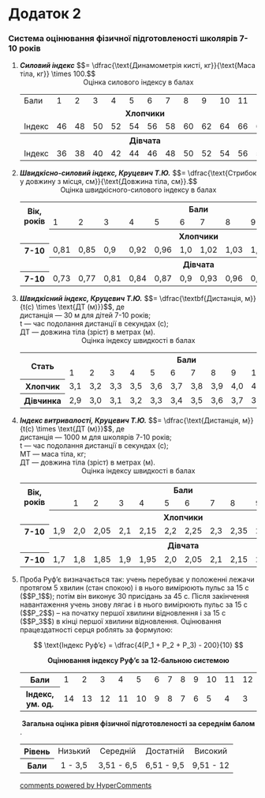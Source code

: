 <div id="hypercomments_widget" class="js-hypercomments-widget invisible"></div>

# Додаток 2

### Система оцінювання фізичної підготовленості школярів 7-10 років



<ol>
<li><b><i>Силовий індекс</i></b> $$= \dfrac{\text{Динамометрія кисті, кг}}{\text{Маса тіла, кг}} \times 100.$$

<div align="center">Оцінка силового індексу в балах</div>

<table>
  <tr>
    <td>Бали</td>
    <td>1</td>
    <td>2</td>
    <td>3</td>
    <td>4</td>
    <td>5</td>
    <td>6</td>
    <td>7</td>
    <td>8</td>
    <td>9</td>
    <td>10</td>
    <td>11</td>
    <td>12</td>
  </tr>
  <tr>
    <td colspan="13"><center><b>Хлопчики</b></center></td>
  </tr>
  <tr>
    <td>Індекс</td>
    <td>46</td>
    <td>48</td>
    <td>50</td>
    <td>52</td>
    <td>54</td>
    <td>56</td>
    <td>58</td>
    <td>60</td>
    <td>62</td>
    <td>64</td>
    <td>66</td>
    <td>68</td>
  </tr>
  <tr>
    <th colspan="13"><center>Дівчата</center></th>
  </tr>
  <tr>
    <td>Індекс</td>
    <td>36</td>
    <td>38</td>
    <td>40</td>
    <td>42</td>
    <td>44</td>
    <td>46</td>
    <td>48</td>
    <td>50</td>
    <td>52</td>
    <td>54</td>
    <td>56</td>
    <td>58</td>
  </tr>
</table>

</li>

<li><b><i>Швидкісно-силовий індекс, Круцевич Т.Ю.</i></b> $$= \dfrac{\text{Стрибок у довжину з місця, см}}{\text{Довжина тіла, см}}.$$

<div align="center">Оцінка швидкісного-силового індексу в балах</div>

<table>
  <tr>
    <th rowspan="2">Вік, років</th>
    <th colspan="12"><center>Бали</center></th>
  </tr>
  <tr>
    <td>1</td>
    <td>2</td>
    <td>3</td>
    <td>4</td>
    <td>5</td>
    <td>6</td>
    <td>7</td>
    <td>8</td>
    <td>9</td>
    <td>10</td>
    <td>11</td>
    <td>12</td>
  </tr>
  <tr>
    <td></td>
    <th colspan="12"><center>Хлопчики</center></th>
  </tr>
  <tr>
    <th>7-10</th>
    <td>0,81</td>
    <td>0,85</td>
    <td>0,9</td>
    <td>0,92</td>
    <td>0,96</td>
    <td>1,0</td>
    <td>1,02</td>
    <td>1,03</td>
    <td>1,05</td>
    <td>1,07</td>
    <td>1,09</td>
    <td>1,11</td>
  </tr>
  <tr>
    <td></td>
    <th colspan="12"><center>Дівчата</center></th>
  </tr>
  <tr>
    <th>7-10</th>
    <td>0,73</td>
    <td>0,77</td>
    <td>0,81</td>
    <td>0,84</td>
    <td>0,87</td>
    <td>0,9</td>
    <td>0,93</td>
    <td>0,96</td>
    <td>0,98</td>
    <td>1,0</td>
    <td>1,02</td>
    <td>1,04</td>
  </tr>
</table>

</li>

<li><b><i>Швидкісний індекс,  Круцевич Т.Ю.</i></b> $$= \dfrac{\textbf{Дистанція, м}}{t(c) \times \text{ДТ (м)}}$$, де<br>
дистанція — 30 м для дітей 7-10 років;<br>
t — час подолання дистанції в секундах (с);<br>
ДТ — довжина тіла (зріст) в метрах (м).<br>

<div align="center">Оцінка індексу швидкості в балах</div>

<table>
  <tr>
    <th rowspan="2">Стать</th>
    <th colspan="12"><center>Бали</center></th>
  </tr>
  <tr>
    <td>1</td>
    <td>2</td>
    <td>3</td>
    <td>4</td>
    <td>5</td>
    <td>6</td>
    <td>7</td>
    <td>8</td>
    <td>9</td>
    <td>10</td>
    <td>11</td>
    <td>12</td>
  </tr>
  <tr>
    <th>Хлопчик</th>
    <td>3,1</td>
    <td>3,2</td>
    <td>3,3</td>
    <td>3,5</td>
    <td>3,6</td>
    <td>3,7</td>
    <td>3,8</td>
    <td>3,9</td>
    <td>4,0</td>
    <td>4,1</td>
    <td>4,2</td>
    <td>4,3</td>
  </tr>
  <tr>
    <th>Дівчинка</th>
    <td>2,9</td>
    <td>3,0</td>
    <td>3,1</td>
    <td>3,2</td>
    <td>3,3</td>
    <td>3,4</td>
    <td>3,5</td>
    <td>3,6</td>
    <td>3,7</td>
    <td>3,8</td>
    <td>3,9</td>
    <td>4,0</td>
  </tr>
</table>

</li>


<li><b><i>Індекс витривалості, Круцевич Т.Ю.</i></b> $$= \dfrac{\text{Дистанція, м}}{t(c) \times \text{ДТ (м)}}$$, де<br>
дистанція — 1000 м для школярів 7-10 років;<br>
t — час подолання дистанції в секундах (с);<br>
МТ —  маса тіла, кг;<br>
ДТ — довжина тіла (зріст) в метрах (м).<br>

<div align="center">Оцінка індексу швидкості в балах</div>

<table>
  <tr>
    <th rowspan="2">Вік, років</th>
    <th colspan="12"><center>Бали</center></th>
  </tr>
  <tr>
    <td></td>
    <td>1</td>
    <td>2</td>
    <td>3</td>
    <td>4</td>
    <td>5</td>
    <td>6</td>
    <td>7</td>
    <td>8</td>
    <td>9</td>
    <td>10</td>
    <td>11</td>
    <td>12</td>
  </tr>
  <tr>
    <td></td>
    <th colspan="12"><center>Хлопчики</center></th>
  </tr>
  <tr>
    <th>7-10</th>
    <td>1,9</td>
    <td>2,0</td>
    <td>2,05</td>
    <td>2,1</td>
    <td>2,15</td>
    <td>2,2</td>
    <td>2,25</td>
    <td>2,3</td>
    <td>2,35</td>
    <td>2,4</td>
    <td>2,45</td>
    <td>2,5</td>
  </tr>
  <tr>
    <td></td>
    <th colspan="12"><center>Дівчата</center></th>
  </tr>
  <tr>
    <th>7-10</th>
    <td>1,7</td>
    <td>1,8</td>
    <td>1,85</td>
    <td>1,9</td>
    <td>1,95</td>
    <td>2,0</td>
    <td>2,05</td>
    <td>2,1</td>
    <td>2,15</td>
    <td>2,2</td>
    <td>2,25</td>
    <td>2,3</td>
  </tr>
</table>

</li>

<li>Проба Руф’є визначається так: учень перебуває у положенні лежачи протягом 5 хвилин (стан спокою) і в нього вимірюють пульс за 15 с ($$P_1$$); потім він виконує 30 присідань за 45 с.  Після закінчення навантаження учень знову лягає і в нього вимірюють пульс за 15 с ($$P_2$$) – на початку першої хвилини відновлення  і за 15 с ($$P_3$$) в кінці першої хвилини відновлення. Оцінювання працездатності серця роблять за формулою:

$$
\text{Індекс Руф’є} = \dfrac{4(P_1 + P_2 + P_3) - 200}{10}
$$

<center><b>Оцінювання індексу Руф’є за 12-бальною системою</b></center>
<table>
  <tr>
    <th>Бали</th>
    <td>1</td>
    <td>2</td>
    <td>3</td>
    <td>4</td>
    <td>5</td>
    <td>6</td>
    <td>7</td>
    <td>8</td>
    <td>9</td>
    <td>10</td>
    <td>11</td>
    <td>12</td>
  </tr>
  <tr>
    <th>Індекс, ум. од.</th>
    <td>14</td>
    <td>13</td>
    <td>12</td>
    <td>11</td>
    <td>10</td>
    <td>9</td>
    <td>8</td>
    <td>7</td>
    <td>6</td>
    <td>5</td>
    <td>4</td>
    <td>3</td>
  </tr>
</table>

<center><b>Загальна оцінка рівня фізичної підготовленості за середнім балом</b></center>.
<table>
  <tr>
    <th>Рівень</th>
    <td><center>Низький</center></td>
    <td><center>Середній</center></td>
    <td><center>Достатній</center></td>
    <td><center>Високий</center></td>
  </tr>
  <tr>
    <th>Бали</th>
    <td><center>1 - 3,5</center></td>
    <td><center>3,51 - 6,5</center></td>
    <td><center>6,51 - 9,5</center></td>
    <td><center>9,51 - 12</center></td>
  </tr>
</table>
</li>

<div class="js-hypercomments-container">
<a href="http://hypercomments.com" class="hc-link" title="comments widget">comments powered by HyperComments</a>
</div>